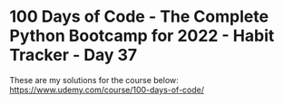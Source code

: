 # 100 Days of Code - The Complete Python Bootcamp for 2022 - Habit Tracker - Day 37

These are my solutions for the course below:<br>
https://www.udemy.com/course/100-days-of-code/